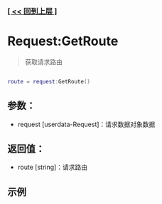 ### [[ << 回到上层 ]](README.md)

# Request:GetRoute

> 获取请求路由

```lua

route = request:GetRoute()

```

## 参数：

+ request [userdata-Request]：请求数据对象数据

## 返回值：

+ route [string]：请求路由

## 示例

```lua

```